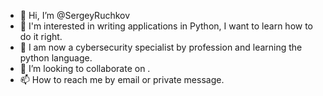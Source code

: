 - 👋 Hi, I’m @SergeyRuchkov
- 👀 I'm interested in writing applications in Python, I want to learn how to do it right.
- 🌱 I am now a cybersecurity specialist by profession and learning the python language.
- 💞️ I’m looking to collaborate on .
- 📫 How to reach me by email or private message.

<!---
SergeyRuchkov/SergeyRuchkov is a ✨ special ✨ repository because its `README.md` (this file) appears on your GitHub profile.
You can click the Preview link to take a look at your changes.
--->
